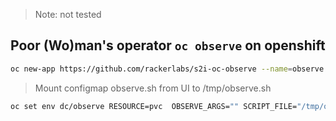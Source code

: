 > Note:  not tested 

## Poor (Wo)man's operator  `oc observe` on openshift
```sh
oc new-app https://github.com/rackerlabs/s2i-oc-observe --name=observe --build-env=OPENSHIFT_CLIENT_VERSION=v3.11.0,OPENSHIFT_CLIENT_HASH=0cbc58b
```
> Mount configmap observe.sh from UI to  /tmp/observe.sh

```sh
oc set env dc/observe RESOURCE=pvc  OBSERVE_ARGS="" SCRIPT_FILE="/tmp/observe.sh"
```


